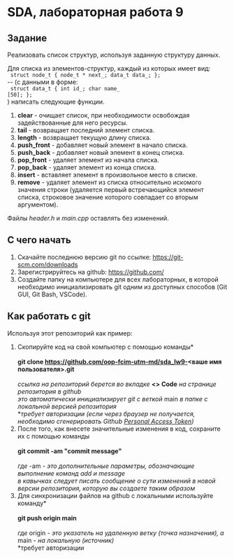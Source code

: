 # SDA, лабораторная работа 9

## Задание ##
Pеализовать список структур, используя заданную структуру данных.

Для списка из элементов-структур, каждый из которых имеет вид:
<br><code>
struct node_t
{
    node_t * next_;
    data_t data_;
};
</code><br>
-- (с данными в форме:
<br><code>
struct data_t
{
  int id_;
  char name_ [50];
};
</code><br>) написать следующие функции.

1. **clear** - очищает список, при необходимости освобождая задействованные для него ресурсы.
2. **tail** - возвращает последний элемент списка.
3. **length** - возвращает текущую длину списка.
4. **push_front** - добавляет новый элемент в начало списка.
5. **push_back** - добавляет новый элемент в конец списка.
6. **pop_front** - удаляет элемент из начала списка.
7. **pop_back** - удаляет элемент из конца списка.
8. **insert** - вставляет элемент в произвольное место в списке.
9. **remove** - удаляет элемент из списка относительно искомого значения строки (удаляется первый встречающийся элемент списка, строковое значение которого совпадает со вторым аргументом).

Файлы _header.h_ и _main.cpp_ оставлять без изменений.

## С чего начать
1. Скачайте последнюю версию git по ссылке: https://git-scm.com/downloads
2. Зарегистрируйтесь на github: https://github.com/
3. Создайте папку на компьютере для всех лабораторных, в которой необходимо инициализировать git одним из доступных способов (Git GUI, Git Bash, VSCode).

## Как работать с git
Используя этот репозиторий как пример:
1. Скопируйте код на свой компьютер с помощью команды*<br><br>
**git clone https://github.com/oop-fcim-utm-md/sda_lw9-<ваше имя пользователя>.git**<br><br>
*ссылка на репозиторий берется во вкладке* **<> Code** *на странице репозитория в github*<br>
*это автоматически инициализирует git с веткой* main *в папке с локальной версией репозитория*<br>
**требует авторизации (если через браузер не получается, необходимо сгенерировать Github [Personal Access Token](https://docs.github.com/en/authentication/keeping-your-account-and-data-secure/creating-a-personal-access-token))*
2. После того, как внесете значительные изменения в код, cохраните их с помощью команды<br><br>
**git commit -am "commit message"**<br><br>
*где* -am - *это дополнительные параметры, обозначающие выполнение команд add и message*<br>
*в кавычках следует писать сообщение о сути изменений в новой версии репозитория, которую вы создаете таким образом*
3. Для синхронизации файлов на github с локальными используйте команду*<br><br>
**git push origin main**<br><br>
*где* origin - *это указатель на удаленную ветку (точка назначения), а* main - *на локальную (источник)*<br>
*требует авторизации
